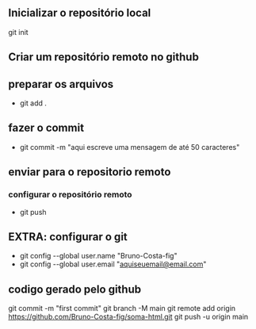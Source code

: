 ## Inicializar o repositório local
git init

## Criar um repositório remoto no github

## preparar os arquivos
- git add .

## fazer o commit
- git commit -m "aqui escreve uma mensagem de até 50 caracteres"

## enviar para o repositorio remoto
  ### configurar o repositório remoto
- git push

## EXTRA: configurar o git
- git config --global user.name "Bruno-Costa-fig"
- git config --global user.email "aquiseuemail@email.com"

## codigo gerado pelo github
git commit -m "first commit"
git branch -M main
git remote add origin https://github.com/Bruno-Costa-fig/soma-html.git
git push -u origin main